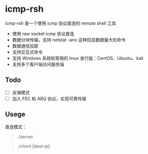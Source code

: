 # icmp-rsh
icmp-rsh 是一个使用 icmp 协议直连的 remote shell 工具
+ 使用 raw socket icmp 协议直连
+ 数据分块传输，支持 netstat -ano 这种回显数据量大的命令
+ 数据通信加密
+ 支持交互式命令
+ 支持 Windows 系统和常用的 linux 发行版：CentOS、Ubuntu、kali
+ 支持多个客户端访问服务端

## Todo
- [ ] 反弹模式
- [ ] 加入 FEC 和 ARQ 协议，实现可靠传输

## Usege
直连模式：
> ./server  

> ./client [dest-ip]
